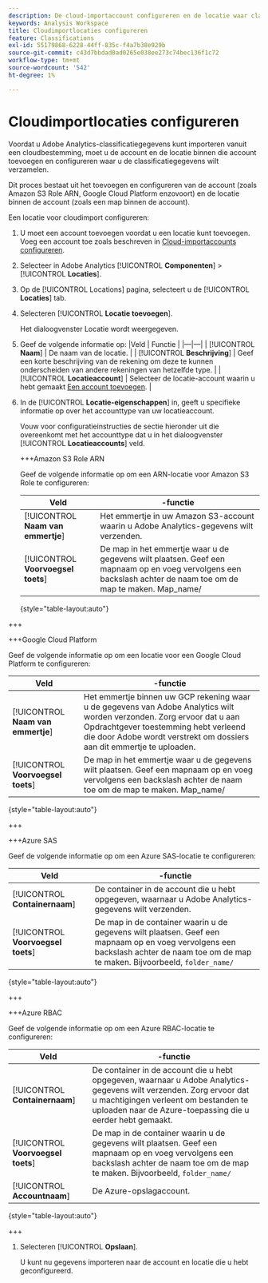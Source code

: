 ```yaml
---
description: De cloud-importaccount configureren en de locatie waar classificatiegegevens kunnen worden geüpload
keywords: Analysis Workspace
title: Cloudimportlocaties configureren
feature: Classifications
exl-id: 55179868-6228-44ff-835c-f4a7b38e929b
source-git-commit: c43d7bbdad0ad0265e038ee273c74bec136f1c72
workflow-type: tm+mt
source-wordcount: '542'
ht-degree: 1%

---
```


# Cloudimportlocaties configureren

<!-- This page is almost duplicated with the "Configure cloud export locations" article in CJA. Differences are that Snowflake isn't supported here and there is a Suffix field for each account type. -->

Voordat u Adobe Analytics-classificatiegegevens kunt importeren vanuit een cloudbestemming, moet u de account en de locatie binnen die account toevoegen en configureren waar u de classificatiegegevens wilt verzamelen.

Dit proces bestaat uit het toevoegen en configureren van de account (zoals Amazon S3 Role ARN, Google Cloud Platform enzovoort) en de locatie binnen de account (zoals een map binnen de account).

Een locatie voor cloudimport configureren:

1. U moet een account toevoegen voordat u een locatie kunt toevoegen. Voeg een account toe zoals beschreven in [Cloud-importaccounts configureren](/help/components/locations/configure-import-accounts.md).
1. Selecteer in Adobe Analytics [!UICONTROL **Componenten**] > [!UICONTROL **Locaties**].
1. Op de [!UICONTROL Locations] pagina, selecteert u de [!UICONTROL **Locaties**] tab.
1. Selecteren [!UICONTROL **Locatie toevoegen**]. <!-- add screenshot? -->

   Het dialoogvenster Locatie wordt weergegeven.
1. Geef de volgende informatie op: |Veld | Functie | |—|—| | [!UICONTROL **Naam**] | De naam van de locatie.  | | [!UICONTROL **Beschrijving**] | Geef een korte beschrijving van de rekening om deze te kunnen onderscheiden van andere rekeningen van hetzelfde type. | | [!UICONTROL **Locatieaccount**] | Selecteer de locatie-account waarin u hebt gemaakt [Een account toevoegen](#add-an-account). |

1. In de [!UICONTROL **Locatie-eigenschappen**] in, geeft u specifieke informatie op over het accounttype van uw locatieaccount.

   Vouw voor configuratieinstructies de sectie hieronder uit die overeenkomt met het accounttype dat u in het dialoogvenster [!UICONTROL **Locatieaccounts**] veld.

   +++Amazon S3 Role ARN

   Geef de volgende informatie op om een ARN-locatie voor Amazon S3 Role te configureren:

   | Veld | -functie |
   |---------|----------|
   | [!UICONTROL **Naam van emmertje**] | Het emmertje in uw Amazon S3-account waarin u Adobe Analytics-gegevens wilt verzenden. |
   | [!UICONTROL **Voorvoegsel toets**] | De map in het emmertje waar u de gegevens wilt plaatsen. Geef een mapnaam op en voeg vervolgens een backslash achter de naam toe om de map te maken. Map_name/ |

   {style="table-layout:auto"}

+++

   +++Google Cloud Platform

   Geef de volgende informatie op om een locatie voor een Google Cloud Platform te configureren:

   | Veld | -functie |
   |---------|----------|
   | [!UICONTROL **Naam van emmertje**] | Het emmertje binnen uw GCP rekening waar u de gegevens van Adobe Analytics wilt worden verzonden. Zorg ervoor dat u aan Opdrachtgever toestemming hebt verleend die door Adobe wordt verstrekt om dossiers aan dit emmertje te uploaden. |
   | [!UICONTROL **Voorvoegsel toets**] | De map in het emmertje waar u de gegevens wilt plaatsen. Geef een mapnaam op en voeg vervolgens een backslash achter de naam toe om de map te maken. Map_name/ |

   {style="table-layout:auto"}

+++

   +++Azure SAS

   Geef de volgende informatie op om een Azure SAS-locatie te configureren:

   | Veld | -functie |
   |---------|----------|
   | [!UICONTROL **Containernaam**] | De container in de account die u hebt opgegeven, waarnaar u Adobe Analytics-gegevens wilt verzenden. |
   | [!UICONTROL **Voorvoegsel toets**] | De map in de container waarin u de gegevens wilt plaatsen. Geef een mapnaam op en voeg vervolgens een backslash achter de naam toe om de map te maken. Bijvoorbeeld, `folder_name/` |

   {style="table-layout:auto"}

+++

   +++Azure RBAC

   Geef de volgende informatie op om een Azure RBAC-locatie te configureren:

   | Veld | -functie |
   |---------|----------|
   | [!UICONTROL **Containernaam**] | De container in de account die u hebt opgegeven, waarnaar u Adobe Analytics-gegevens wilt verzenden. Zorg ervoor dat u machtigingen verleent om bestanden te uploaden naar de Azure-toepassing die u eerder hebt gemaakt. |
   | [!UICONTROL **Voorvoegsel toets**] | De map in de container waarin u de gegevens wilt plaatsen. Geef een mapnaam op en voeg vervolgens een backslash achter de naam toe om de map te maken. Bijvoorbeeld, `folder_name/` |
   | [!UICONTROL **Accountnaam**] | De Azure-opslagaccount. |

   {style="table-layout:auto"}

+++

1. Selecteren [!UICONTROL **Opslaan**].

   U kunt nu gegevens importeren naar de account en locatie die u hebt geconfigureerd.
